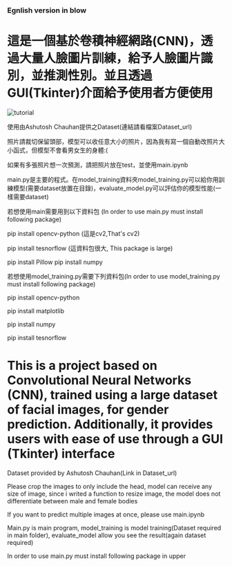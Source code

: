 ### Egnlish version in blow

# 這是一個基於卷積神經網路(CNN)，透過大量人臉圖片訓練，給予人臉圖片識別，並推測性別。並且透過GUI(Tkinter)介面給予使用者方便使用

![tutorial](https://github.com/z23788677/Application-of-CNN-for-gender-prediction-with-GUI/assets/85629602/8e0bcf37-e02b-433b-a2f2-df42d20c3c5e)

使用由Ashutosh Chauhan提供之Dataset(連結請看檔案Dataset_url)

照片請裁切保留頭部，模型可以收任意大小的照片，因為我有寫一個自動改照片大小函式，但模型不會看男女生的身體:(

如果有多張照片想一次預測，請把照片放在test，並使用main.ipynb

main.py是主要的程式。在model_training資料夾model_training.py可以給你用訓練模型(需要dataset放置在目錄)，evaluate_model.py可以評估你的模型性能(一樣需要dataset)

若想使用main需要用到以下資料包
(In order to use main.py must install following package)

pip install opencv-python 
(這是cv2,That's cv2)

pip install tesnorflow
(這資料包很大, This package is large)

pip install Pillow
pip install numpy

若想使用model_training.py需要下列資料包(In order to use model_training.py must install following package)

pip install opencv-python 

pip install matplotlib

pip install numpy

pip install tesnorflow


# This is a project based on Convolutional Neural Networks (CNN), trained using a large dataset of facial images, for gender prediction. Additionally, it provides users with ease of use through a GUI (Tkinter) interface

Dataset provided by Ashutosh Chauhan(Link in Dataset_url)

Please crop the images to only include the head, model can receive any size of image, since i writed a function to resize image, the model does not differentiate between male and female bodies

If you want to predict multiple images at once, please use main.ipynb

Main.py is main program, model_training is model training(Dataset required in main folder), evaluate_model allow you see the result(again dataset required)

In order to use main.py must install following package in upper
